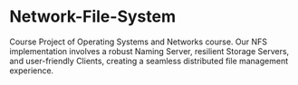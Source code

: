# Network-File-System
Course Project of Operating Systems and Networks course. Our NFS implementation involves a robust Naming Server, resilient Storage Servers, and user-friendly Clients, creating a seamless distributed file management experience.
